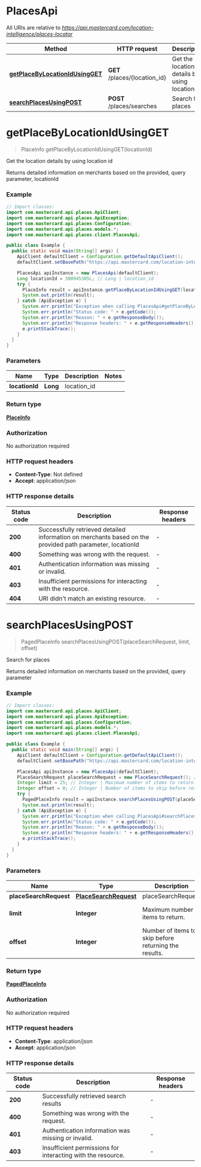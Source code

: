 # PlacesApi

All URIs are relative to *https://api.mastercard.com/location-intelligence/places-locator*

Method | HTTP request | Description
------------- | ------------- | -------------
[**getPlaceByLocationIdUsingGET**](PlacesApi.md#getPlaceByLocationIdUsingGET) | **GET** /places/{location_id} | Get the location details by using location id
[**searchPlacesUsingPOST**](PlacesApi.md#searchPlacesUsingPOST) | **POST** /places/searches | Search for places 


<a name="getPlaceByLocationIdUsingGET"></a>
# **getPlaceByLocationIdUsingGET**
> PlaceInfo getPlaceByLocationIdUsingGET(locationId)

Get the location details by using location id

Returns detailed information on merchants based on the provided, query parameter, locationId

### Example
```java
// Import classes:
import com.mastercard.api.places.ApiClient;
import com.mastercard.api.places.ApiException;
import com.mastercard.api.places.Configuration;
import com.mastercard.api.places.models.*;
import com.mastercard.api.places.client.PlacesApi;

public class Example {
  public static void main(String[] args) {
    ApiClient defaultClient = Configuration.getDefaultApiClient();
    defaultClient.setBasePath("https://api.mastercard.com/location-intelligence/places-locator");

    PlacesApi apiInstance = new PlacesApi(defaultClient);
    Long locationId = 300945305L; // Long | location_id
    try {
      PlaceInfo result = apiInstance.getPlaceByLocationIdUsingGET(locationId);
      System.out.println(result);
    } catch (ApiException e) {
      System.err.println("Exception when calling PlacesApi#getPlaceByLocationIdUsingGET");
      System.err.println("Status code: " + e.getCode());
      System.err.println("Reason: " + e.getResponseBody());
      System.err.println("Response headers: " + e.getResponseHeaders());
      e.printStackTrace();
    }
  }
}
```

### Parameters

Name | Type | Description  | Notes
------------- | ------------- | ------------- | -------------
 **locationId** | **Long**| location_id |

### Return type

[**PlaceInfo**](PlaceInfo.md)

### Authorization

No authorization required

### HTTP request headers

 - **Content-Type**: Not defined
 - **Accept**: application/json

### HTTP response details
| Status code | Description | Response headers |
|-------------|-------------|------------------|
**200** | Successfully retrieved detailed information on merchants based on the provided path parameter, locationId |  -  |
**400** | Something was wrong with the request. |  -  |
**401** | Authentication information was missing or invalid. |  -  |
**403** | Insufficient permissions for interacting with the resource. |  -  |
**404** | URI didn&#39;t match an existing resource. |  -  |

<a name="searchPlacesUsingPOST"></a>
# **searchPlacesUsingPOST**
> PagedPlaceInfo searchPlacesUsingPOST(placeSearchRequest, limit, offset)

Search for places 

Returns detailed information on merchants based on the provided, query parameter

### Example
```java
// Import classes:
import com.mastercard.api.places.ApiClient;
import com.mastercard.api.places.ApiException;
import com.mastercard.api.places.Configuration;
import com.mastercard.api.places.models.*;
import com.mastercard.api.places.client.PlacesApi;

public class Example {
  public static void main(String[] args) {
    ApiClient defaultClient = Configuration.getDefaultApiClient();
    defaultClient.setBasePath("https://api.mastercard.com/location-intelligence/places-locator");

    PlacesApi apiInstance = new PlacesApi(defaultClient);
    PlaceSearchRequest placeSearchRequest = new PlaceSearchRequest(); // PlaceSearchRequest | placeSearchRequest
    Integer limit = 25; // Integer | Maximum number of items to return.
    Integer offset = 0; // Integer | Number of items to skip before returning the results.
    try {
      PagedPlaceInfo result = apiInstance.searchPlacesUsingPOST(placeSearchRequest, limit, offset);
      System.out.println(result);
    } catch (ApiException e) {
      System.err.println("Exception when calling PlacesApi#searchPlacesUsingPOST");
      System.err.println("Status code: " + e.getCode());
      System.err.println("Reason: " + e.getResponseBody());
      System.err.println("Response headers: " + e.getResponseHeaders());
      e.printStackTrace();
    }
  }
}
```

### Parameters

Name | Type | Description  | Notes
------------- | ------------- | ------------- | -------------
 **placeSearchRequest** | [**PlaceSearchRequest**](PlaceSearchRequest.md)| placeSearchRequest |
 **limit** | **Integer**| Maximum number of items to return. | [optional] [default to 25]
 **offset** | **Integer**| Number of items to skip before returning the results. | [optional] [default to 0]

### Return type

[**PagedPlaceInfo**](PagedPlaceInfo.md)

### Authorization

No authorization required

### HTTP request headers

 - **Content-Type**: application/json
 - **Accept**: application/json

### HTTP response details
| Status code | Description | Response headers |
|-------------|-------------|------------------|
**200** | Successfully retrieved search results |  -  |
**400** | Something was wrong with the request. |  -  |
**401** | Authentication information was missing or invalid. |  -  |
**403** | Insufficient permissions for interacting with the resource. |  -  |

